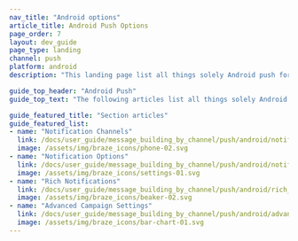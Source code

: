 ```yaml
---
nav_title: "Android options"
article_title: Android Push Options
page_order: 7
layout: dev_guide
page_type: landing
channel: push
platform: android
description: "This landing page list all things solely Android push for Braze."

guide_top_header: "Android Push"
guide_top_text: "The following articles list all things solely Android push for Braze."

guide_featured_title: "Section articles"
guide_featured_list:
- name: "Notification Channels"
  link: /docs/user_guide/message_building_by_channel/push/android/notification_channels/
  image: /assets/img/braze_icons/phone-02.svg
- name: "Notification Options"
  link: /docs/user_guide/message_building_by_channel/push/android/notification_options/
  image: /assets/img/braze_icons/settings-01.svg
- name: "Rich Notifications"
  link: /docs/user_guide/message_building_by_channel/push/android/rich_notifications/
  image: /assets/img/braze_icons/beaker-02.svg
- name: "Advanced Campaign Settings"
  link: /docs/user_guide/message_building_by_channel/push/android/advanced_campaign_settings/
  image: /assets/img/braze_icons/bar-chart-01.svg
---
```

<br><br>
